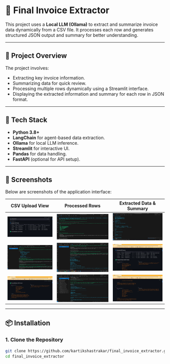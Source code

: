 # 📄 Final Invoice Extractor

This project uses a **Local LLM (Ollama)** to extract and summarize invoice data dynamically from a CSV file. It processes each row and generates structured JSON output and summary for better understanding.

---

## 🎯 **Project Overview**

The project involves:
- Extracting key invoice information.
- Summarizing data for quick review.
- Processing multiple rows dynamically using a Streamlit interface.
- Displaying the extracted information and summary for each row in JSON format.

---

## 🚀 **Tech Stack**

- **Python 3.8+**
- **LangChain** for agent-based data extraction.
- **Ollama** for local LLM inference.
- **Streamlit** for interactive UI.
- **Pandas** for data handling.
- **FastAPI** (optional for API setup).

---

## 📸 **Screenshots**

Below are screenshots of the application interface:

| CSV Upload View   | Processed Rows | Extracted Data & Summary  |
|--------------------------|-----------------|----------------|
| ![Screenshot1](screenshots/Screenshot%202025-03-18%20210925.png) | ![Screenshot2](screenshots/Screenshot%202025-03-18%20211422.png) | ![Screenshot3](screenshots/Screenshot%202025-03-18%20211628.png) |
| ![Screenshot4](screenshots/Screenshot%202025-03-18%20212637.png) | ![Screenshot5](screenshots/Screenshot%202025-03-18%20212709.png) | ![Screenshot6](screenshots/Screenshot%202025-03-18%20212818.png) |
| ![Screenshot7](screenshots/Screenshot%202025-03-18%20212858.png) | ![Screenshot8](screenshots/Screenshot%202025-03-18%20213252.png) | ![Screenshot9](screenshots/Screenshot%202025-03-18%20230310.png) |

---

## 📦 **Installation**

### 1. Clone the Repository
```bash
git clone https://github.com/kartikshastrakar/final_invoice_extractor.git
cd final_invoice_extractor
